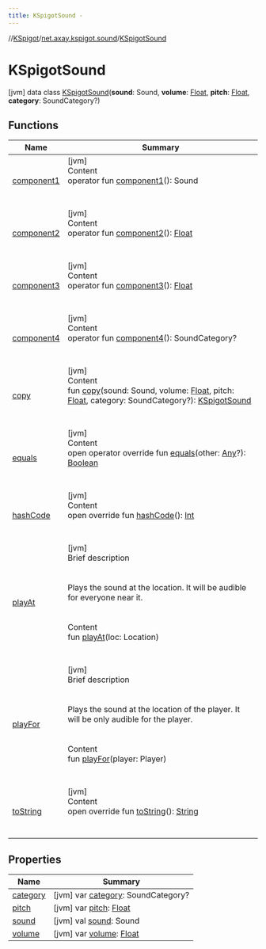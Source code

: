 ```yaml
---
title: KSpigotSound -
---
```

//[KSpigot](../../index.md)/[net.axay.kspigot.sound](../index.md)/[KSpigotSound](index.md)



# KSpigotSound  
 [jvm] data class [KSpigotSound](index.md)(**sound**: Sound, **volume**: [Float](https://kotlinlang.org/api/latest/jvm/stdlib/kotlin/-float/index.html), **pitch**: [Float](https://kotlinlang.org/api/latest/jvm/stdlib/kotlin/-float/index.html), **category**: SoundCategory?)   


## Functions  
  
|  Name|  Summary| 
|---|---|
| [component1](component1.md)| [jvm]  <br>Content  <br>operator fun [component1](component1.md)(): Sound  <br><br><br>
| [component2](component2.md)| [jvm]  <br>Content  <br>operator fun [component2](component2.md)(): [Float](https://kotlinlang.org/api/latest/jvm/stdlib/kotlin/-float/index.html)  <br><br><br>
| [component3](component3.md)| [jvm]  <br>Content  <br>operator fun [component3](component3.md)(): [Float](https://kotlinlang.org/api/latest/jvm/stdlib/kotlin/-float/index.html)  <br><br><br>
| [component4](component4.md)| [jvm]  <br>Content  <br>operator fun [component4](component4.md)(): SoundCategory?  <br><br><br>
| [copy](copy.md)| [jvm]  <br>Content  <br>fun [copy](copy.md)(sound: Sound, volume: [Float](https://kotlinlang.org/api/latest/jvm/stdlib/kotlin/-float/index.html), pitch: [Float](https://kotlinlang.org/api/latest/jvm/stdlib/kotlin/-float/index.html), category: SoundCategory?): [KSpigotSound](index.md)  <br><br><br>
| [equals](../../net.axay.kspigot.utils/-registerable-command/index.md#kotlin/Any/equals/#kotlin.Any?/PointingToDeclaration/)| [jvm]  <br>Content  <br>open operator override fun [equals](../../net.axay.kspigot.utils/-registerable-command/index.md#kotlin/Any/equals/#kotlin.Any?/PointingToDeclaration/)(other: [Any](https://kotlinlang.org/api/latest/jvm/stdlib/kotlin/-any/index.html)?): [Boolean](https://kotlinlang.org/api/latest/jvm/stdlib/kotlin/-boolean/index.html)  <br><br><br>
| [hashCode](../../net.axay.kspigot.utils/-registerable-command/index.md#kotlin/Any/hashCode/#/PointingToDeclaration/)| [jvm]  <br>Content  <br>open override fun [hashCode](../../net.axay.kspigot.utils/-registerable-command/index.md#kotlin/Any/hashCode/#/PointingToDeclaration/)(): [Int](https://kotlinlang.org/api/latest/jvm/stdlib/kotlin/-int/index.html)  <br><br><br>
| [playAt](play-at.md)| [jvm]  <br>Brief description  <br><br><br>Plays the sound at the location. It will be audible for everyone near it.<br><br>  <br>Content  <br>fun [playAt](play-at.md)(loc: Location)  <br><br><br>
| [playFor](play-for.md)| [jvm]  <br>Brief description  <br><br><br>Plays the sound at the location of the player. It will be only audible for the player.<br><br>  <br>Content  <br>fun [playFor](play-for.md)(player: Player)  <br><br><br>
| [toString](../../net.axay.kspigot.utils/-registerable-command/index.md#kotlin/Any/toString/#/PointingToDeclaration/)| [jvm]  <br>Content  <br>open override fun [toString](../../net.axay.kspigot.utils/-registerable-command/index.md#kotlin/Any/toString/#/PointingToDeclaration/)(): [String](https://kotlinlang.org/api/latest/jvm/stdlib/kotlin/-string/index.html)  <br><br><br>


## Properties  
  
|  Name|  Summary| 
|---|---|
| [category](index.md#net.axay.kspigot.sound/KSpigotSound/category/#/PointingToDeclaration/)|  [jvm] var [category](index.md#net.axay.kspigot.sound/KSpigotSound/category/#/PointingToDeclaration/): SoundCategory?   <br>
| [pitch](index.md#net.axay.kspigot.sound/KSpigotSound/pitch/#/PointingToDeclaration/)|  [jvm] var [pitch](index.md#net.axay.kspigot.sound/KSpigotSound/pitch/#/PointingToDeclaration/): [Float](https://kotlinlang.org/api/latest/jvm/stdlib/kotlin/-float/index.html)   <br>
| [sound](index.md#net.axay.kspigot.sound/KSpigotSound/sound/#/PointingToDeclaration/)|  [jvm] val [sound](index.md#net.axay.kspigot.sound/KSpigotSound/sound/#/PointingToDeclaration/): Sound   <br>
| [volume](index.md#net.axay.kspigot.sound/KSpigotSound/volume/#/PointingToDeclaration/)|  [jvm] var [volume](index.md#net.axay.kspigot.sound/KSpigotSound/volume/#/PointingToDeclaration/): [Float](https://kotlinlang.org/api/latest/jvm/stdlib/kotlin/-float/index.html)   <br>

